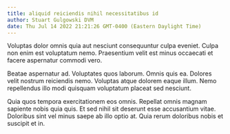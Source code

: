 ```yaml
---
title: aliquid reiciendis nihil necessitatibus id
author: Stuart Gulgowski DVM
date: Thu Jul 14 2022 21:21:26 GMT-0400 (Eastern Daylight Time)
---
```

Voluptas dolor omnis quia aut nesciunt consequuntur culpa eveniet. Culpa non enim est voluptatum nemo. Praesentium velit est minus occaecati et facere aspernatur commodi vero.

 Beatae aspernatur ad. Voluptates quos laborum. Omnis quis ea. Dolores velit nostrum reiciendis nemo. Voluptas atque dolorem eaque illum. Nemo repellendus illo modi quisquam voluptatum placeat sed nesciunt.

 Quia quos tempora exercitationem eos omnis. Repellat omnis magnam sapiente nobis quia quis. Et sed nihil sit deserunt esse accusantium vitae. Doloribus sint vel minus saepe ab illo optio at. Quia rerum doloribus nobis et suscipit et in.